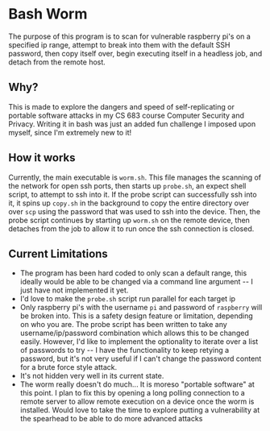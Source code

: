 # Bash Worm
The purpose of this program is to scan for vulnerable raspberry pi's on a specified
ip range, attempt to break into them with the default SSH password, then copy itself
over, begin executing itself in a headless job, and detach from the remote host.

## Why?
This is made to explore the dangers and speed of self-replicating or portable
software attacks in my CS 683 course Computer Security and Privacy.  Writing it
in bash was just an added fun challenge I imposed upon myself, since I'm extremely
new to it!

## How it works
Currently, the main executable is `worm.sh`.  This file manages the scanning of
the network for open ssh ports, then starts up `probe.sh`, an expect shell script, 
to attempt to ssh into it.  If the probe script can successfully ssh into it, 
it spins up `copy.sh` in the background to copy the entire directory over over
`scp` using the password that was used to ssh into the device.  Then, the probe
script continues by starting up `worm.sh` on the remote device, then detaches from
the job to allow it to run once the ssh connection is closed.

## Current Limitations
- The program has been hard coded to only scan a default range, this ideally would
be able to be changed via a command line argument -- I just have not implemented it
yet.
- I'd love to make the `probe.sh` script run parallel for each target ip
- Only raspberry pi's with the username `pi` and password of `raspberry` will
be broken into.  This is a safety design feature or limitation, depending on who you
are.  The probe script has been written to take any username/ip/password combination
which allows this to be changed easily.  However, I'd like to implement the optionality
to iterate over a list of passwords to try -- I have the functionality to keep retying
a password, but it's not very useful if I can't change the password content for a brute
force style attack.
- It's not hidden very well in its current state.
- The worm really doesn't do much...  It is moreso "portable software" at this point.
I plan to fix this by opening a long polling connection to a remote server to allow
remote execution on a device once the worm is installed.  Would love to take the time
to explore putting a vulnerability at the spearhead to be able to do more advanced
attacks
